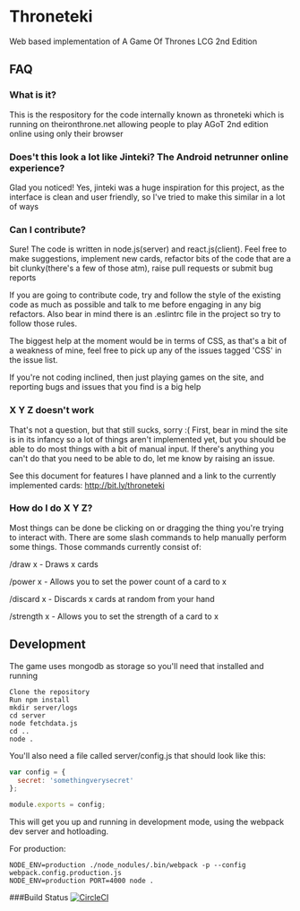 # Throneteki

Web based implementation of A Game Of Thrones LCG 2nd Edition

## FAQ

### What is it?

This is the respository for the code internally known as throneteki which is running on theironthrone.net allowing people to play AGoT 2nd edition online using only their browser

### Does't this look a lot like Jinteki? The Android netrunner online experience?

Glad you noticed!  Yes, jinteki was a huge inspiration for this project, as the interface is clean and user friendly, so I've tried to make this similar in a lot of ways

### Can I contribute?

Sure!  The code is written in node.js(server) and react.js(client).  Feel free to make suggestions, implement new cards, refactor bits of the code that are a bit clunky(there's a few of those atm), raise pull requests or submit bug reports

If you are going to contribute code, try and follow the style of the existing code as much as possible and talk to me before engaging in any big refactors.  Also bear in mind there is an .eslintrc file in the project so try to follow those rules.

The biggest help at the moment would be in terms of CSS, as that's a bit of a weakness of mine, feel free to pick up any of the issues tagged 'CSS' in the issue list.

If you're not coding inclined, then just playing games on the site, and reporting bugs and issues that you find is a big help

### X Y Z doesn't work
That's not a question, but that still sucks, sorry :(  First, bear in mind the site is in its infancy so a lot of things aren't implemented yet, but you should be able to do most things with a bit of manual input.  If there's anything you can't do that you need to be able to do, let me know by raising an issue.

See this document for features I have planned and a link to the currently implemented cards:  http://bit.ly/throneteki

### How do I do X Y Z?
Most things can be done be clicking on or dragging the thing you're trying to interact with.  There are some slash commands to help manually perform some things.  Those commands currently consist of:

/draw x - Draws x cards

/power x - Allows you to set the power count of a card to x

/discard x - Discards x cards at random from your hand

/strength x - Allows you to set the strength of a card to x

## Development

The game uses mongodb as storage so you'll need that installed and running

```
Clone the repository
Run npm install
mkdir server/logs
cd server
node fetchdata.js
cd ..
node .
```

You'll also need a file called server/config.js that should look like this:
```javascript
var config = {
  secret: 'somethingverysecret'
};

module.exports = config;
```

This will get you up and running in development mode, using the webpack dev server and hotloading.

For production:

```
NODE_ENV=production ./node_nodules/.bin/webpack -p --config webpack.config.production.js
NODE_ENV=production PORT=4000 node .
```

###Build Status
[![CircleCI](https://circleci.com/gh/cryogen/throneteki.svg?style=svg)](https://circleci.com/gh/cryogen/throneteki)
